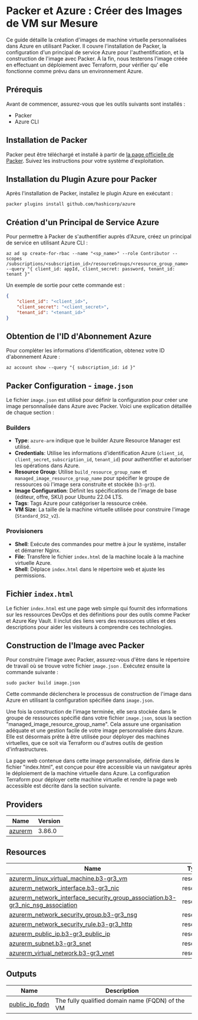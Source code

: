 # Packer et Azure : Créer des Images de VM sur Mesure

Ce guide détaille la création d'images de machine virtuelle personnalisées dans Azure en utilisant Packer. Il couvre l'installation de Packer, la configuration d'un principal de service Azure pour l'authentification, et la construction de l'image avec Packer.
À la fin, nous testerons l'image créée en effectuant un déploiement avec Terraform, pour vérifier qu' elle fonctionne comme prévu dans un environnement Azure.


## Prérequis

Avant de commencer, assurez-vous que les outils suivants sont installés :
- Packer
- Azure CLI

## Installation de Packer

Packer peut être téléchargé et installé à partir de [la page officielle de Packer](https://www.packer.io/downloads). Suivez les instructions pour votre système d'exploitation.

## Installation du Plugin Azure pour Packer

Après l'installation de Packer, installez le plugin Azure en exécutant :

```shell
packer plugins install github.com/hashicorp/azure
```


## Création d'un Principal de Service Azure
Pour permettre à Packer de s'authentifier auprès d'Azure, créez un principal de service en utilisant Azure CLI :

```shell
az ad sp create-for-rbac --name "<sp_name>" --role Contributor --scopes /subscriptions/<subscription_id>/resourceGroups/<resource_group_name> --query "{ client_id: appId, client_secret: password, tenant_id: tenant }"
```
Un exemple de sortie pour cette commande est :

```json
{
    "client_id": "<client_id>",
    "client_secret": "<client_secret>",
    "tenant_id": "<tenant_id>"
}
```

## Obtention de l'ID d'Abonnement Azure
Pour compléter les informations d'identification, obtenez votre ID d'abonnement Azure :

```shell
az account show --query "{ subscription_id: id }"
```


## Packer Configuration - `image.json`

Le fichier `image.json` est utilisé pour définir la configuration pour créer une image personnalisée dans Azure avec Packer. Voici une explication détaillée de chaque section :


### Builders
- **Type**: `azure-arm` indique que le builder Azure Resource Manager est utilisé.
- **Credentials**: Utilise les informations d'identification Azure (`client_id`, `client_secret`, `subscription_id`, `tenant_id`) pour authentifier et autoriser les opérations dans Azure.
- **Resource Group**: Utilise `build_resource_group_name` et `managed_image_resource_group_name` pour spécifier le groupe de ressources où l'image sera construite et stockée (`b3-gr3`).
- **Image Configuration**: Définit les spécifications de l'image de base (éditeur, offre, SKU) pour Ubuntu 22.04 LTS.
- **Tags**: Tags Azure pour catégoriser la ressource créée.
- **VM Size**: La taille de la machine virtuelle utilisée pour construire l'image (`Standard_DS2_v2`).


### Provisioners
- **Shell**: Exécute des commandes pour mettre à jour le système, installer et démarrer Nginx.
- **File**: Transfère le fichier `index.html` de la machine locale à la machine virtuelle Azure.
- **Shell**: Déplace `index.html` dans le répertoire web et ajuste les permissions.


## Fichier `index.html`

Le fichier `index.html` est une page web simple qui fournit des informations sur les ressources DevOps et des définitions pour des outils comme Packer et Azure Key Vault. Il inclut des liens vers des ressources utiles et des descriptions pour aider les visiteurs à comprendre ces technologies.

## Construction de l'Image avec Packer

Pour construire l'image avec Packer, assurez-vous d'être dans le répertoire de travail où se trouve votre fichier `image.json` . Exécutez ensuite la commande suivante :

```shell
sudo packer build image.json
```

Cette commande déclenchera le processus de construction de l'image dans Azure en utilisant la configuration spécifiée dans `image.json`.

Une fois la construction de l'image terminée, elle sera stockée dans le groupe de ressources spécifié dans votre fichier `image.json`, sous la section "managed_image_resource_group_name". Cela assure une organisation adéquate et une gestion facile de votre image personnalisée dans Azure. Elle est désormais prête à être utilisée pour déployer des machines virtuelles, que ce soit via Terraform ou d'autres outils de gestion d'infrastructures.

La page web contenue dans cette image personnalisée, définie dans le fichier "index.html", est conçue pour être accessible via un navigateur après le déploiement de la machine virtuelle dans Azure. La configuration Terraform pour déployer cette machine virtuelle et rendre la page web accessible est décrite dans la section suivante.



<!-- BEGIN_TF_DOCS -->
## Providers

| Name | Version |
|------|---------|
| <a name="provider_azurerm"></a> [azurerm](#provider\_azurerm) | 3.86.0 |


## Resources

| Name | Type |
|------|------|
| [azurerm_linux_virtual_machine.b3-gr3_vm](https://registry.terraform.io/providers/hashicorp/azurerm/latest/docs/resources/linux_virtual_machine) | resource |
| [azurerm_network_interface.b3-gr3_nic](https://registry.terraform.io/providers/hashicorp/azurerm/latest/docs/resources/network_interface) | resource |
| [azurerm_network_interface_security_group_association.b3-gr3_nic_nsg_association](https://registry.terraform.io/providers/hashicorp/azurerm/latest/docs/resources/network_interface_security_group_association) | resource |
| [azurerm_network_security_group.b3-gr3_nsg](https://registry.terraform.io/providers/hashicorp/azurerm/latest/docs/resources/network_security_group) | resource |
| [azurerm_network_security_rule.b3-gr3_http](https://registry.terraform.io/providers/hashicorp/azurerm/latest/docs/resources/network_security_rule) | resource |
| [azurerm_public_ip.b3-gr3_public_ip](https://registry.terraform.io/providers/hashicorp/azurerm/latest/docs/resources/public_ip) | resource |
| [azurerm_subnet.b3-gr3_snet](https://registry.terraform.io/providers/hashicorp/azurerm/latest/docs/resources/subnet) | resource |
| [azurerm_virtual_network.b3-gr3_vnet](https://registry.terraform.io/providers/hashicorp/azurerm/latest/docs/resources/virtual_network) | resource |


## Outputs

| Name | Description |
|------|-------------|
| <a name="output_public_ip_fqdn"></a> [public\_ip\_fqdn](#output\_public\_ip\_fqdn) | The fully qualified domain name (FQDN) of the VM |
<!-- END_TF_DOCS -->
